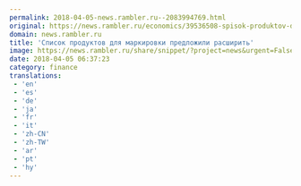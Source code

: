 ```yaml
---
permalink: 2018-04-05-news.rambler.ru--2083994769.html
original: https://news.rambler.ru/economics/39536508-spisok-produktov-dlya-markirovki-predlozhili-rasshirit/
domain: news.rambler.ru
title: 'Список продуктов для маркировки предложили расширить'
image: https://news.rambler.ru/share/snippet/?project=news&urgent=False&image=http%3A%2F%2Fnews.rambler.ru%2Fimg%2F2018%2F04%2F05093157.082585.8942.jpg&big=False&title=%D0%A1%D0%BF%D0%B8%D1%81%D0%BE%D0%BA+%D0%BF%D1%80%D0%BE%D0%B4%D1%83%D0%BA%D1%82%D0%BE%D0%B2+%D0%B4%D0%BB%D1%8F%C2%A0%D0%BC%D0%B0%D1%80%D0%BA%D0%B8%D1%80%D0%BE%D0%B2%D0%BA%D0%B8+%D0%BF%D1%80%D0%B5%D0%B4%D0%BB%D0%BE%D0%B6%D0%B8%D0%BB%D0%B8+%D1%80%D0%B0%D1%81%D1%88%D0%B8%D1%80%D0%B8%D1%82%D1%8C
date: 2018-04-05 06:37:23
category: finance
translations: 
 - 'en'
 - 'es'
 - 'de'
 - 'ja'
 - 'fr'
 - 'it'
 - 'zh-CN'
 - 'zh-TW'
 - 'ar'
 - 'pt'
 - 'hy'
---
```


